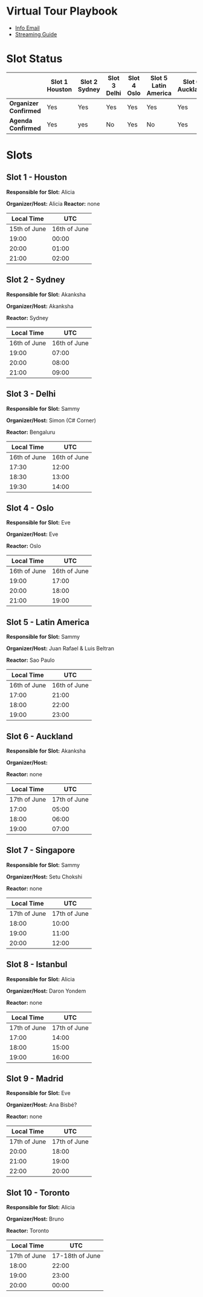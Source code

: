 # Virtual Tour Playbook
* [Info Email](InviteHostMail.md)
* [Streaming Guide](StreamingGuide.md)

# Slot Status
||Slot 1 Houston|Slot 2 Sydney|Slot 3 Delhi|Slot 4 Oslo|Slot 5 Latin America |Slot 6 Auckland|Slot 7 Singapore|Slot 8 Istanbul|Slot 9 Madrid|Slot 10 Toronto|
|-|-|-|-|-|-|-|-|-|-|-|
|**Organizer Confirmed**|Yes|Yes|Yes|Yes|Yes|Yes|Yes|Yes|No|Yes|
|**Agenda Confirmed**|Yes|yes|No|Yes|No|Yes|Yes|Yes|Yes|Yes

# Slots
## Slot 1 - Houston
**Responsible for Slot:** Alicia

**Organizer/Host:** Alicia
**Reactor:** none

|Local Time|UTC|
|----------|---|
|15th of June|16th of June|
|19:00|00:00|
|20:00|01:00|
|21:00|02:00|

## Slot 2 - Sydney
**Responsible for Slot:** Akanksha

**Organizer/Host:** Akanksha

**Reactor:** Sydney

|Local Time|UTC|
|----------|---|
|16th of June|16th of June|
|19:00|07:00|
|20:00|08:00|
|21:00|09:00|

## Slot 3 - Delhi
**Responsible for Slot:** Sammy

**Organizer/Host:** Simon (C# Corner)

**Reactor:** Bengaluru

|Local Time|UTC|
|----------|---|
|16th of June|16th of June|
|17:30|12:00|
|18:30|13:00|
|19:30|14:00|

## Slot 4 - Oslo

**Responsible for Slot:** Eve

**Organizer/Host:** Eve

**Reactor:** Oslo

|Local Time|UTC|
|----------|---|
|16th of June|16th of June|
|19:00|17:00|
|20:00|18:00|
|21:00|19:00|

## Slot 5 - Latin America
**Responsible for Slot:** Sammy

**Organizer/Host:** Juan Rafael & Luis Beltran

**Reactor:** Sao Paulo

|Local Time|UTC|
|----------|---|
|16th of June|16th of June|
|17:00|21:00|
|18:00|22:00|
|19:00|23:00|

## Slot 6 - Auckland
**Responsible for Slot:** Akanksha

**Organizer/Host:** 

**Reactor:** none

|Local Time|UTC|
|----------|---|
|17th of June|17th of June|
|17:00|05:00|
|18:00|06:00|
|19:00|07:00|

## Slot 7 - Singapore
**Responsible for Slot:** Sammy

**Organizer/Host:** Setu Chokshi

**Reactor:** none

|Local Time|UTC|
|----------|---|
|17th of June|17th of June|
|18:00|10:00|
|19:00|11:00|
|20:00|12:00|


## Slot 8 - Istanbul
**Responsible for Slot:** Alicia

**Organizer/Host:** Daron Yondem

**Reactor:** none

|Local Time|UTC|
|----------|---|
|17th of June|17th of June|
|17:00|14:00|
|18:00|15:00|
|19:00|16:00|


## Slot 9 - Madrid
**Responsible for Slot:** Eve

**Organizer/Host:** Ana Bisbé?

**Reactor:** none

|Local Time|UTC|
|----------|---|
|17th of June|17th of June|
|20:00|18:00|
|21:00|19:00|
|22:00|20:00|

## Slot 10 - Toronto
**Responsible for Slot:** Alicia

**Organizer/Host:** Bruno

**Reactor:** Toronto

|Local Time|UTC|
|----------|---|
|17th of June|17-18th of June|
|18:00|22:00|
|19:00|23:00|
|20:00|00:00|
